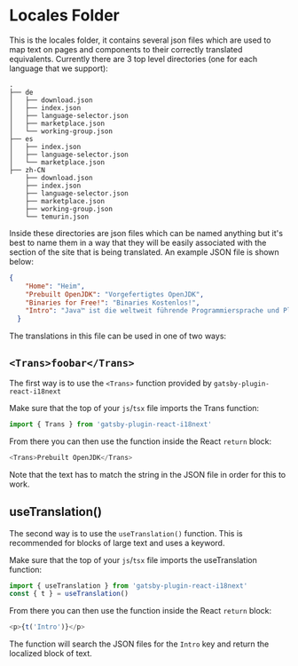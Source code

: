 # Locales Folder

This is the locales folder, it contains several json files which are used to map text on pages and components to their correctly translated equivalents. Currently there are 3 top level directories (one for each language that we support):

```tree
.
├── de
│   ├── download.json
│   ├── index.json
│   ├── language-selector.json
│   ├── marketplace.json
│   └── working-group.json
├── es
│   ├── index.json
│   ├── language-selector.json
│   └── marketplace.json
├── zh-CN
    ├── download.json
    ├── index.json
    ├── language-selector.json
    ├── marketplace.json
    ├── working-group.json
    └── temurin.json
```

Inside these directories are json files which can be named anything but it's best to name them in a way that they will be easily associated with the section of the site that is being translated. An example JSON file is shown below:

```json
{
    "Home": "Heim",
    "Prebuilt OpenJDK": "Vorgefertigtes OpenJDK",
    "Binaries for Free!": "Binaries Kostenlos!",
    "Intro": "Java™ ist die weltweit führende Programmiersprache und Plattform. Die Adoptium Working Group fördert und unterstützt qualitativ hochwertige, TCK-zertifizierte Laufzeiten und zugehörige Technologien für den Einsatz im gesamten Java-Ökosystem™. Eclipse Temurin ist der Name der OpenJDK-Distribution von Adoptium."
  }
```

The translations in this file can be used in one of two ways:

## `<Trans>foobar</Trans>`

The first way is to use the `<Trans>` function provided by `gatsby-plugin-react-i18next`

Make sure that the top of your `js`/`tsx` file imports the Trans function:

```js
import { Trans } from 'gatsby-plugin-react-i18next'
```

From there you can then use the function inside the React `return` block:

```js
<Trans>Prebuilt OpenJDK</Trans>
```

Note that the text has to match the string in the JSON file in order for this to work.

## useTranslation()

The second way is to use the `useTranslation()` function. This is recommended for blocks of large text and uses a keyword.

Make sure that the top of your `js`/`tsx` file imports the useTranslation function:

```js
import { useTranslation } from 'gatsby-plugin-react-i18next'
const { t } = useTranslation()
```

From there you can then use the function inside the React `return` block:

```js
<p>{t('Intro')}</p>
```

The function will search the JSON files for the `Intro` key and return the localized block of text.
